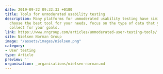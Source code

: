 ```yaml
---
date: 2019-09-22 09:32:33 +0100
title: Tools for unmoderated usability testing
description: Many platforms for unmoderated usability testing have similar features; to
  choose the best tool for your needs, focus on the type of data that you need to
  collect for your goals.
link: https://www.nngroup.com/articles/unmoderated-user-testing-tools/
site: Nielsen Norman Group
image: "/assets/images/nielsen.png"
category:
- User testing
type: Article
preview: ''
organisation: _organisations/nielsen-norman.md
---
```

